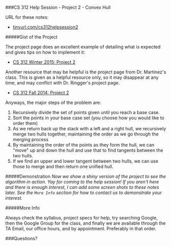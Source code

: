 ###CS 312 Help Session - Project 2 - Convex Hull

URL for these notes:
* [tinyurl.com/cs312helpsession2](http://tinyurl.com/cs312helpsession2)

#####Gist of the Project

The project page does an excellent example of detailing what is expected and gives tips on how to implement it:
* [CS 312 Winter 2015: Project 2](http://wiki.cs.byu.edu/cs-312/project-2)

Another resource that may be helpful is the project page from Dr. Martinez's class. This is given as a helpful resource only, so it may disappear at any time, and may conflict with Dr. Ringger's project page.
* [CS 312 Fall 2014: Project 2](http://axon.cs.byu.edu/~martinez/classes/312/Projects/Project2/project2.html) 

Anyways, the major steps of the problem are:

1. Recursively divide the set of points given until you reach a base case.
2. Sort the points in your base case set (you choose how you would like to order them)
3. As we return back up the stack with a left and a right hull, we recursively merge two hulls together, maintaining the order as we go through the merging process
4. By maintaining the order of the points as they form the hull, we can "move" up and down the hull and use that to find tangents between the two hulls.
5. If we find an upper and lower tangent between two hulls, we can use those to merge and then return one unified hull.

#####Demonstration
*Now we show a shiny version of the project to see the algorithm in action. Yay for coming to the help session! If you aren't here and there is enough interest, I can add some screen shots to these notes later. See the `More Info` section for how to contact us to demonstrate your interest.*

#####More Info

Always check the syllabus, project specs for help, try searching Google, then the Google Group for the class, and finally we are available through the TA Email, our office hours, and by appointment. Preferably in that order.

###Questions?
